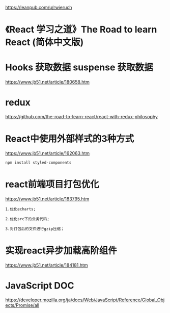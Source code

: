 https://leanpub.com/u/rwieruch
# 《React 学习之道》The Road to learn React (简体中文版)


# Hooks 获取数据 suspense 获取数据
https://www.jb51.net/article/180658.htm

# redux
https://github.com/the-road-to-learn-react/react-with-redux-philosophy

# React中使用外部样式的3种方式
https://www.jb51.net/article/162063.htm

```
npm install styled-components
```
# react前端项目打包优化
https://www.jb51.net/article/183795.htm
```
1.优化echarts;

2.优化src下的业务代码;

3.对打包后的文件进行gzip压缩；
```

# 实现react异步加载高阶组件
https://www.jb51.net/article/184181.htm

# JavaScript DOC
https://developer.mozilla.org/ja/docs/Web/JavaScript/Reference/Global_Objects/Promise/all
